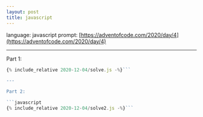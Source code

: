 ```yaml
---
layout: post
title: javascript
---
```


language: javascript
prompt: [https://adventofcode.com/2020/day/4](https://adventofcode.com/2020/day/4)

---

Part 1:

```javascript
{% include_relative 2020-12-04/solve.js -%}```

---

Part 2:

```javascript
{% include_relative 2020-12-04/solve2.js -%}```

